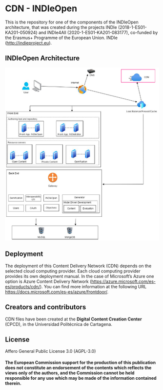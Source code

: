 # CDN - INDIeOpen

This is the repository for one of the components of the INDIeOpen architecture, that was created during the projects INDIe (2018-1-ES01-KA201-050924) and INDIe4All (2020-1-ES01-KA201-083177), co-funded by the Erasmus+ Programme of the European Union. INDIe (http://indieproject.eu).

## INDIeOpen Architecture

<img src="INDIeOpenArchitecture.jpg">

## Deployment

The deployment of this Content Delivery Network (CDN) depends on the selected cloud computing provider. Each cloud computing provider provides its own deployment manual. In the case of Microsoft’s Azure one option is Azure Content Delivery Network (https://azure.microsoft.com/es-es/products/cdn/). You can find more information at the following URL https://docs.microsoft.com/es-es/azure/frontdoor/.

## Creators and contributors

CDN files have been created at the **Digital Content Creation Center** (CPCD), in the Universidad Politécnica de Cartagena.

## License

Affero General Public License 3.0 (AGPL-3.0)

#### The European Commission support for the production of this publication does not constitute an endorsement of the contents which reflects the views only of the authors, and the Commission cannot be held responsible for any use which may be made of the information contained therein.
